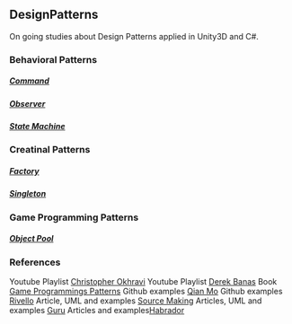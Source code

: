 ## DesignPatterns

On going studies about Design Patterns applied in Unity3D and C#.

### Behavioral Patterns
  ##### [Command](https://github.com/ycarowr/DesignPatterns/tree/master/Assets/Behavioral/Command)
  ##### [Observer](https://github.com/ycarowr/DesignPatterns/tree/master/Assets/Behavioral/Observer)
  ##### [State Machine](https://github.com/ycarowr/DesignPatterns/tree/master/Assets/Behavioral/StateMachine)

### Creatinal Patterns
  ##### [Factory](https://github.com/ycarowr/DesignPatterns/tree/master/Assets/Creational/Factory)
  ##### [Singleton](https://github.com/ycarowr/DesignPatterns/tree/master/Assets/Creational/Singleton)

### Game Programming Patterns
  ##### [Object Pool](https://github.com/ycarowr/DesignPatterns/tree/master/Assets/GameProgramming/ObjectPooler)

### References

Youtube Playlist [Christopher Okhravi](https://www.youtube.com/playlist?list=PLrhzvIcii6GNjpARdnO4ueTUAVR9eMBpc)
Youtube Playlist [Derek Banas](https://www.youtube.com/playlist?list=PLF206E906175C7E07)
Book [Game Programmings Patterns](https://gameprogrammingpatterns.com/contents.html)
Github examples [Qian Mo](https://github.com/QianMo/Unity-Design-Pattern)
Github examples [Rivello](https://github.com/srivello/UnityDesignPatterns)
Article, UML and examples [Source Making](https://sourcemaking.com/design_patterns)
Articles, UML and examples [Guru](https://refactoring.guru/design-patterns)
Articles and examples[Habrador](https://www.habrador.com/tutorials/programming-patterns)
